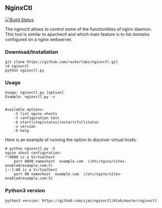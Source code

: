 ## NginxCtl

[![Build Status](https://travis-ci.org/rackerlabs/nginxctl.svg?branch=master)](https://travis-ci.org/rackerlabs/nginxctl) 

The nginxctl allows to control some of the functionlities of nginx daemon.
This tool is similar to apachectl and which main feature is to list
domains configured on a nginx webserver.

### Download/Installation
```
git clone https://github.com/rackerlabs/nginxctl.git 
cd nginxctl
python nginxctl.py
```

### Usage
```
Usage: nginxctl.py [option]
Example: nginxctl.py -v


Available options:
	-S list nginx vhosts
	-t configuration test
	-k start|stop|status|restart|fullstatus
	-v version
	-h help
```

Here is an example of running the option to discover virtual hosts:
```
# python nginxctl.py -S
nginx vhost configuration:
*:8080 is a Virtualhost
	port 8080 namevhost  example.com  (/etc/nginx/sites-enabled/example.com:5)
[::]:80 is a Virtualhost
	port 80 namevhost  example.com  (/etc/nginx/sites-enabled/example.com:5)
```

### Python3 version
```
python3 version: https://github.com/sjas/nginxctl/blob/master/nginxctl
```
